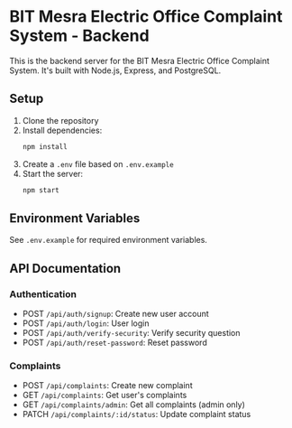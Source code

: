 # BIT Mesra Electric Office Complaint System - Backend

This is the backend server for the BIT Mesra Electric Office Complaint System. It's built with Node.js, Express, and PostgreSQL.

## Setup

1. Clone the repository
2. Install dependencies:
   ```bash
   npm install
   ```
3. Create a `.env` file based on `.env.example`
4. Start the server:
   ```bash
   npm start
   ```

## Environment Variables

See `.env.example` for required environment variables.

## API Documentation

### Authentication
- POST `/api/auth/signup`: Create new user account
- POST `/api/auth/login`: User login
- POST `/api/auth/verify-security`: Verify security question
- POST `/api/auth/reset-password`: Reset password

### Complaints
- POST `/api/complaints`: Create new complaint
- GET `/api/complaints`: Get user's complaints
- GET `/api/complaints/admin`: Get all complaints (admin only)
- PATCH `/api/complaints/:id/status`: Update complaint status